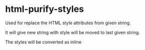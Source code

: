 # html-purify-styles

Used for replace the HTML style attributes from given string.

It will give new string with style will be moved to last given string.

The styles will be converted as inline <style> tag.
